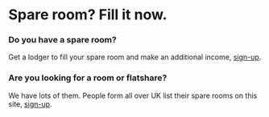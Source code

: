 Spare room? Fill it now.
========================

### Do you have a spare room?


Get a lodger to fill your spare room and make an additional income,
[sign-up](/).


### Are you looking for a room or flatshare?


We have lots of them. People form all over UK list their spare rooms on this
site, [sign-up](/).

